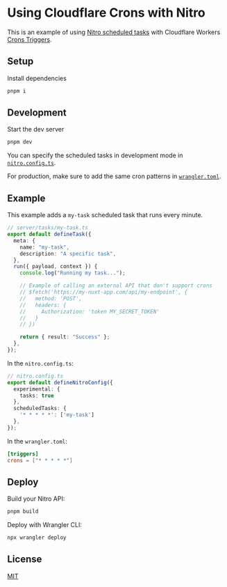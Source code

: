 # Using Cloudflare Crons with Nitro

This is an example of using [Nitro scheduled tasks](https://nitro.unjs.io/guide/tasks#scheduled-tasks) with Cloudflare Workers [Crons Triggers](https://developers.cloudflare.com/workers/configuration/cron-triggers/).

## Setup

Install dependencies

```bash
pnpm i
```

## Development

Start the dev server

```bash
pnpm dev
```

You can specify the scheduled tasks in development mode in [`nitro.config.ts`](./nitro.config.ts).

For production, make sure to add the same cron patterns in [`wrangler.toml`](./wrangler.toml).

## Example

This example adds a `my-task` scheduled task that runs every minute.

```ts
// server/tasks/my-task.ts
export default defineTask({
  meta: {
    name: "my-task",
    description: "A specific task",
  },
  run({ payload, context }) {
    console.log("Running my task...");

    // Example of calling an external API that don't support crons
    // $fetch('https://my-nuxt-app.com/api/my-endpoint', {
    //   method: 'POST',
    //   headers: {
    //     Authorization: 'token MY_SECRET_TOKEN'
    //   }
    // })

    return { result: "Success" };
  },
});
```

In the `nitro.config.ts`:

```ts
// nitro.config.ts
export default defineNitroConfig({
  experimental: {
    tasks: true
  },
  scheduledTasks: {
    '* * * * *': ['my-task']
  },
});
```

In the `wrangler.toml`:

```toml
[triggers]
crons = ["* * * * *"]
```

## Deploy

Build your Nitro API:

```bash
pnpm build
```

Deploy with Wrangler CLI:

```bash
npx wrangler deploy
```

## License

[MIT](./LICENSE)
